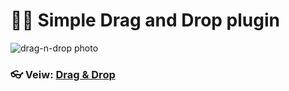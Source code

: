 # 🦸‍♂️ Simple Drag and Drop plugin
![drag-n-drop photo](https://sun9-13.userapi.com/impg/gf1ixcMbd5lrZEqcz8evqmCwnW0yRLms6vHjng/t8BwZcGsc3w.jpg?size=1082x470&quality=96&sign=58851acc2395ba57ee9829cdd38cd915&type=album)
### 👓 Veiw: [Drag & Drop](https://vladkrauchuk.github.io/Drag-n-Drop-plugin/index.html)
